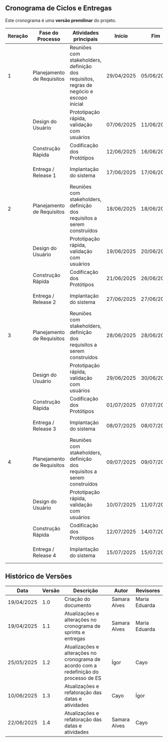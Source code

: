 ## Cronograma de Ciclos e Entregas

Este cronograma é uma **versão premilinar** do projeto.  

| Iteração | Fase do Processo         | Atividades principais                                                  | Início      | Fim         | Duração (dias) | Objetivo Principal                                |
|----------|--------------------------|------------------------------------------------------------------------|-------------|-------------|----------------|----------------------------------------------------|
| 1        | Planejamento de Requisitos | Reuniões com stakeholders, definição dos requisitos, regras de negócio e escopo inicial | 29/04/2025  | 05/06/2025  | 34             | Definição de lista de requisitos, backlog e MVP    |
|          | Design do Usuário        | Prototipação rápida, validação com usuários                            | 07/06/2025  | 11/06/2025  | 3              | Criação e validação dos protótipos 7 e 5           |
|          | Construção Rápida        | Codificação dos Protótipos                                             | 12/06/2025  | 16/06/2025  | 4              | Desenvolvimento dos protótipos 7 e 5               |
|          | Entrega / Release 1      | Implantação do sistema                                                 | 17/06/2025  | 17/06/2025  | 1              | Entrega dos Protótipos implementados               |
| 2        | Planejamento de Requisitos | Reuniões com stakeholders, definição dos requisitos a serem construídos | 18/06/2025  | 18/06/2025  | 1              | Definição de lista de requisitos a serem construídos |
|          | Design do Usuário        | Prototipação rápida, validação com usuários                            | 19/06/2025  | 20/06/2025  | 2              | Criação e validação dos protótipos 1 e 2           |
|          | Construção Rápida        | Codificação dos Protótipos                                             | 21/06/2025  | 26/06/2025  | 5              | Desenvolvimento dos protótipos 1 e 2               |
|          | Entrega / Release 2      | Implantação do sistema                                                 | 27/06/2025  | 27/06/2025  | 1              | Entrega dos Protótipos implementados               |
| 3        | Planejamento de Requisitos | Reuniões com stakeholders, definição dos requisitos a serem construídos | 28/06/2025  | 28/06/2025  | 1              | Definição de lista de requisitos a serem construídos |
|          | Design do Usuário        | Prototipação rápida, validação com usuários                            | 29/06/2025  | 30/06/2025  | 2              | Criação e validação dos protótipos 3 e 4           |
|          | Construção Rápida        | Codificação dos Protótipos                                             | 01/07/2025  | 07/07/2025  | 8              | Desenvolvimento dos protótipos 3 e 4               |
|          | Entrega / Release 3      | Implantação do sistema                                                 | 08/07/2025  | 08/07/2025  | 1              | Entrega dos Protótipos implementados               |
| 4        | Planejamento de Requisitos | Reuniões com stakeholders, definição dos requisitos a serem construídos | 09/07/2025  | 09/07/2025  | 1              | Definição de lista de requisitos a serem construídos |
|          | Design do Usuário        | Prototipação rápida, validação com usuários                            | 10/07/2025  | 11/07/2025  | 1              | Criação e validação dos protótipos 6 e 8           |
|          | Construção Rápida        | Codificação dos Protótipos                                             | 12/07/2025  | 14/07/2025  | 2              | Desenvolvimento dos protótipos 6 e 8               |
|          | Entrega / Release 4      | Implantação do sistema                                                 | 15/07/2025  | 15/07/2025  | 1              | Entrega dos Protótipos implementados               |


## Histórico de Versões

| Data       | Versão | Descrição                          | Autor         | Revisores               |
|------------|-----|------------------------------------|----------------|--------------------------|
| 19/04/2025 | 1.0 | Criação do documento               | Samara Alves  | Maria Eduarda |
| 19/04/2025 | 1.1 | Atualizações e alterações no cronograma de sprints e entregas|Samara Alves  | Maria Eduarda         |
| 25/05/2025 | 1.2 | Atualizações e alterações no cronograma de acordo com a redefinição do processo de ES|Ígor  | Cayo        |
| 10/06/2025 | 1.3 | Atualizações e refatoração das datas e atividades|Cayo  | Ígor        |
| 22/06/2025 | 1.4 | Atualizações e refatoração das datas e atividades|Samara Alves  | Cayo       |


